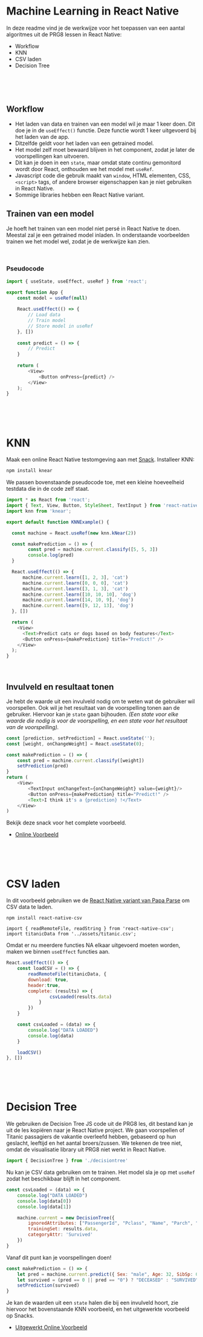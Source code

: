 # Machine Learning in React Native

In deze readme vind je de werkwijze voor het toepassen van een aantal algoritmes uit de PRG8 lessen in React Native:

- Workflow
- KNN
- CSV laden
- Decision Tree

<br><br><br>

## Workflow

- Het laden van data en trainen van een model wil je maar 1 keer doen. Dit doe je in de `useEffect()` functie. Deze functie wordt 1 keer uitgevoerd bij het laden van de app.
- Ditzelfde geldt voor het laden van een getrained model.
- Het model zelf moet bewaard blijven in het component, zodat je later de voorspellingen kan uitvoeren. 
- Dit kan je doen in een `state`, maar omdat state continu gemonitord wordt door React, onthouden we het model met `useRef`.
- Javascript code die gebruik maakt van `window`, HTML elementen, CSS, `<script>` tags, of andere browser eigenschappen kan je niet gebruiken in React Native. 
- Sommige libraries hebben een React Native variant.

## Trainen van een model

Je hoeft het trainen van een model niet persé in React Native te doen. Meestal zal je een getrained model inladen. In onderstaande voorbeelden trainen we het model wel, zodat je de werkwijze kan zien.

<br>

### Pseudocode

```js
import { useState, useEffect, useRef } from 'react';

export function App {
    const model = useRef(null)
    
    React.useEffect(() => {
        // Load data
        // Train model
        // Store model in useRef
    }, [])
    
    const predict = () => {
        // Predict
    }
    
    return (
        <View>
            <Button onPress={predict} />
        </View>
    );
}
```

<br><br><br>

# KNN

Maak een online React Native testomgeving aan met [Snack](https://snack.expo.dev/). Installeer KNN:

```bash
npm install knear
```
We passen bovenstaande pseudocode toe, met een kleine hoeveelheid testdata die in de code zelf staat. 

```js
import * as React from 'react';
import { Text, View, Button, StyleSheet, TextInput } from 'react-native';
import knn from 'knear';

export default function KNNExample() {

  const machine = React.useRef(new knn.kNear(2))

  const makePrediction = () => {
        const pred = machine.current.classify([5, 5, 3])
        console.log(pred)
  }

  React.useEffect(() => {
      machine.current.learn([1, 2, 3], 'cat')
      machine.current.learn([0, 0, 0], 'cat')
      machine.current.learn([3, 1, 3], 'cat')
      machine.current.learn([10, 10, 10], 'dog')
      machine.current.learn([14, 10, 9], 'dog')
      machine.current.learn([9, 12, 13], 'dog')
  }, [])

  return (
    <View>
      <Text>Predict cats or dogs based on body features</Text>
      <Button onPress={makePrediction} title="Predict!" />
    </View>
  );
}
```
<br>

## Invulveld en resultaat tonen

Je hebt de waarde uit een invulveld nodig om te weten wat de gebruiker wil voorspellen. Ook wil je het resultaat van de voorspelling tonen aan de gebruiker. Hiervoor kan je `state` gaan bijhouden. *(Een state voor elke waarde die nodig is voor de voorspelling, en een state voor het resultaat van de voorspelling).*

```js
const [prediction, setPrediction] = React.useState('');
const [weight, onChangeWeight] = React.useState(0);

const makePrediction = () => {
    const pred = machine.current.classify([weight])
    setPrediction(pred)
}
return (
    <View>
        <TextInput onChangeText={onChangeWeight} value={weight}/>
        <Button onPress={makePrediction} title="Predict!" />
        <Text>I think it's a {prediction} !</Text>
    </View>
)
```

Bekijk deze snack voor het complete voorbeeld.

- [Online Voorbeeld](https://snack.expo.dev/@eerk/knn-snack?)

<br><br><br>

# CSV laden

In dit voorbeeld gebruiken we de [React Native variant van Papa Parse](https://react-native-csv.js.org) om CSV data te laden. 

```
npm install react-native-csv

import { readRemoteFile, readString } from 'react-native-csv';
import titanicData from '../assets/titanic.csv';
```

Omdat er nu meerdere functies NA elkaar uitgevoerd moeten worden, maken we binnen `useEffect` functies aan. 

```js
React.useEffect(() => {
    const loadCSV = () => {
        readRemoteFile(titanicData, {
        download: true,
        header:true,
        complete: (results) => {
                csvLoaded(results.data)
            }
        })
    }

    const csvLoaded = (data) => {
        console.log("DATA LOADED")
        console.log(data)
    }

    loadCSV()
}, [])
```
<br><br><br>

# Decision Tree

We gebruiken de Decision Tree JS code uit de PRG8 les, dit bestand kan je uit de les kopiëren naar je React Native project. We gaan voorspellen of Titanic passagiers de vakantie overleefd hebben, gebaseerd op hun geslacht, leeftijd en het aantal broers/zussen. We tekenen de tree niet, omdat de visualisatie library uit PRG8 niet werkt in React Native. 

```js
import { DecisionTree } from './decisiontree'
```
Nu kan je CSV data gebruiken om te trainen. Het model sla je op met `useRef` zodat het beschikbaar blijft in het component.

```js
const csvLoaded = (data) => {
    console.log("DATA LOADED")
    console.log(data[0])
    console.log(data[1])

    machine.current = new DecisionTree({
        ignoredAttributes: ["PassengerId", "Pclass", "Name", "Parch", "Ticket", "Fare", "Cabin", "Embarked"],
        trainingSet: results.data,
        categoryAttr: 'Survived'
    })
}
```
Vanaf dit punt kan je voorspellingen doen! 

```js
const makePrediction = () => {
    let pred = machine.current.predict({ Sex: "male", Age: 32, SibSp: 0 })
    let survived = (pred == 0 || pred == "0") ? "DECEASED" : "SURVIVED"
    setPrediction(survived)
}
```
Je kan de waarden uit een `state` halen die bij een invulveld hoort, zie hiervoor het bovenstaande KNN voorbeeld, en het uitgewerkte voorbeeld op Snacks.

- [Uitgewerkt Online Voorbeeld](https://snack.expo.dev/@eerk/decisiontree)